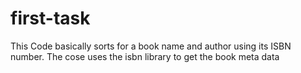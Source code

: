 # first-task
This Code basically sorts for a book name and author using its ISBN number.
The cose uses the isbn library to get the book meta data
